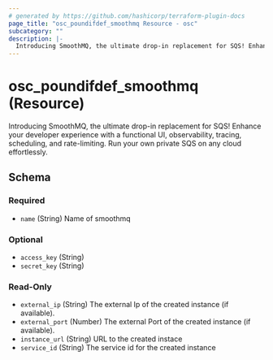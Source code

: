 ```yaml
---
# generated by https://github.com/hashicorp/terraform-plugin-docs
page_title: "osc_poundifdef_smoothmq Resource - osc"
subcategory: ""
description: |-
  Introducing SmoothMQ, the ultimate drop-in replacement for SQS! Enhance your developer experience with a functional UI, observability, tracing, scheduling, and rate-limiting. Run your own private SQS on any cloud effortlessly.
---
```


# osc_poundifdef_smoothmq (Resource)

Introducing SmoothMQ, the ultimate drop-in replacement for SQS! Enhance your developer experience with a functional UI, observability, tracing, scheduling, and rate-limiting. Run your own private SQS on any cloud effortlessly.



<!-- schema generated by tfplugindocs -->
## Schema

### Required

- `name` (String) Name of smoothmq

### Optional

- `access_key` (String)
- `secret_key` (String)

### Read-Only

- `external_ip` (String) The external Ip of the created instance (if available).
- `external_port` (Number) The external Port of the created instance (if available).
- `instance_url` (String) URL to the created instace
- `service_id` (String) The service id for the created instance
